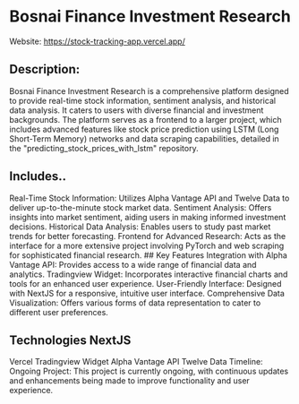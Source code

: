 # Bosnai Finance Investment Research 
Website: https://stock-tracking-app.vercel.app/ 

## Description: 
Bosnai Finance Investment Research is a comprehensive platform designed to provide real-time stock information, sentiment analysis, and historical data analysis. It caters to users with diverse financial and investment backgrounds. The platform serves as a frontend to a larger project, which includes advanced features like stock price prediction using LSTM (Long Short-Term Memory) networks and data scraping capabilities, detailed in the "predicting_stock_prices_with_lstm" repository. 

## Includes..
Real-Time Stock Information: Utilizes Alpha Vantage API and Twelve Data to deliver up-to-the-minute stock market data.
Sentiment Analysis: Offers insights into market sentiment, aiding users in making informed investment decisions.
Historical Data Analysis: Enables users to study past market trends for better forecasting.
Frontend for Advanced Research: Acts as the interface for a more extensive project involving PyTorch and web scraping for sophisticated financial research. ## Key Features Integration with Alpha Vantage API: Provides access to a wide range of financial data and analytics.
Tradingview Widget: Incorporates interactive financial charts and tools for an enhanced user experience.
User-Friendly Interface: Designed with NextJS for a responsive, intuitive user interface. Comprehensive Data Visualization: Offers various forms of data representation to cater to different user preferences.

## Technologies NextJS
Vercel
Tradingview Widget
Alpha Vantage API
Twelve Data Timeline:
Ongoing Project: This project is currently ongoing, with continuous updates and enhancements being made to improve functionality and user experience.
 
